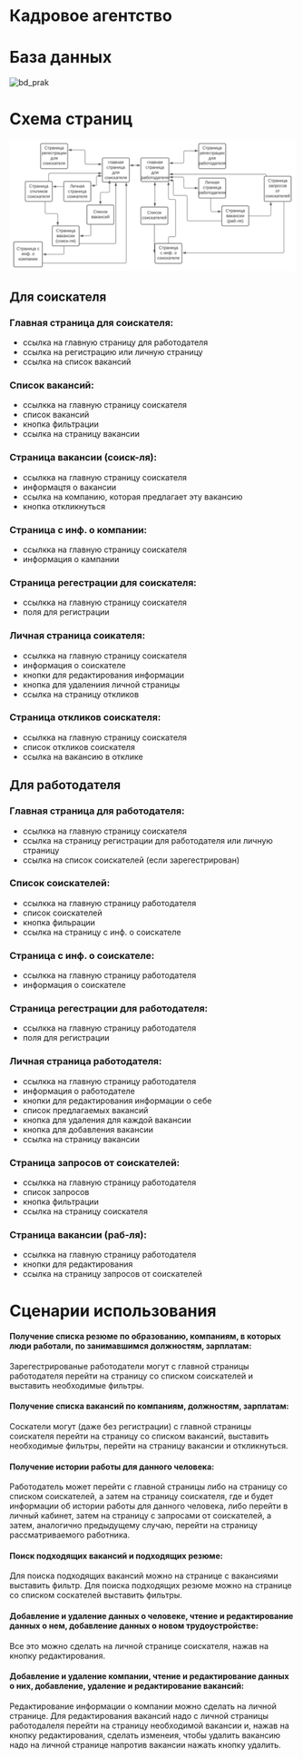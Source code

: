 # Кадровое агентство
# База данных

![bd_prak](https://user-images.githubusercontent.com/121457645/221985624-a99afbd9-d784-4f53-bfff-5654c3619398.svg)

# Схема страниц
![shema_prak.pdf](https://github.com/kazantseva2/web_prak/blob/main/shema_prak%20(2).svg)

## Для соискателя
### Главная страница для соискателя:
  - ссылка на главную страницу для работодателя
  - ссылка на регистрацию или личную страницу
  - ссылка на список вакансий
### Список вакансий:
  - ссылкка на главную страницу соискателя
  - список вакансий
  - кнопка фильтрации
  - ссылка на страницу вакансии
### Страница вакансии (соиск-ля):
  - ссылкка на главную страницу соискателя
  - информацтя о вакансии
  - ссылка на компанию, которая предлагает эту вакансию
  - кнопка откликнуться
### Страница с инф. о компании:
  - ссылкка на главную страницу соискателя
  - информация о кампании
### Страница регестрации для соискателя:
  - ссылкка на главную страницу соискателя
  - поля для регистрации
### Личная страница соикателя:
  - ссылкка на главную страницу соискателя
  - информация о соискателе
  - кнопки для редактирования информации
  - кнопка для удалениия личной страницы
  - ссылка на страницу откликов
### Страница откликов соискателя:
  - ссылкка на главную страницу соискателя
  - список откликов соискателя
  - ссылка на вакансию в отклике
 
## Для работодателя
### Главная страница для работодателя:
  - ссылкка на главную страницу соискателя
  - ссылка на страницу регистрации для работодателя или личную страницу
  - ссылка на список соискателей (если зарегестрирован)
### Список соискателей:
  - ссылкка на главную страницу работодателя
  - список соискателей
  - кнопка фильрации
  - ссылка на страницу с инф. о соискателе
### Страница с инф. о соискателе:
  - ссылкка на главную страницу работодателя
  - информация о соискателе
### Страница регестрации для работодателя:
  - ссылкка на главную страницу работодателя
  - поля для регистрации
### Личная страница работодателя:
  - ссылкка на главную страницу работодателя
  - информация о работодателе
  - кнопки для редактирования информации о себе
  - список предлагаемых вакансий
  - кнопка для удаления для каждой вакансии
  - кнопка для добавления вакансии
  - ссылка на страницу вакансии
### Страница запросов от соискателей:
  - ссылкка на главную страницу работодателя
  - список запросов
  - кнопка фильтрации
  - ссылка на страницу соискателя
### Страница вакансии (раб-ля):
  - ссылкка на главную страницу работодателя
  - кнопки для редактирования
  - ссылка на страницу запросов от соискателей

# Сценарии использования
#### Получение списка резюме по образованию, компаниям, в которых люди работали, по занимавшимся должностям, зарплатам:
Зарегестрированые работодатели могут с главной страницы работодателя перейти на страницу со списком соискателей и выставить необходимые фильтры.
#### Получение списка вакансий по компаниям, должностям, зарплатам:
Соскатели могут (даже без регистрации) с главной страницы соискателя перейти на страницу со списком вакансий, выставить необходимые фильтры, перейти на страницу вакансии и откликнуться.
#### Получение истории работы для данного человека:
Работодатель может перейти с главной страницы либо на страницу со списком соискателей, а затем на страницу соискателя, где и будет информации об истории работы для данного человека, либо перейти в личный кабинет, затем на страницу с запросами от соискателей, а затем, аналогично предыдущему случаю, перейти на страницу рассматриваемого работника.
#### Поиск подходящих вакансий и подходящих резюме:
Для поиска подходящих вакансий можно на странице с вакансиями выставить фильтр. Для поиска подходящих резюме можно на странице со списком соскателей выставить фильтры.
#### Добавление и удаление данных о человеке, чтение и редактирование данных о нем, добавление данных о новом трудоустройстве:
Все это можно сделать на личной странице соискателя, нажав на кнопку редактирования.
#### Добавление и удаление компании, чтение и редактирование данных о них, добавление, удаление и редактирование вакансий:
Редактирование информации о компании можно сделать на личной странице. Для редактирования вакансий надо с личной страницы работодалеля перейти на страницу необходимой вакансии и, нажав на кнопку редактирования, сделать изменеия, чтобы удалить вакансию надо на личной странице напротив вакансии нажать кнопку удалить.
